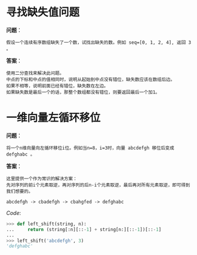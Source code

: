 # 寻找缺失值问题
**问题**：

	假设一个连续有序数组缺失了一个数，试找出缺失的数。例如 seq=[0, 1, 2, 4], 返回 3 。


**答案**：

	使用二分查找来解决此问题。
	中点的下标和中点的值相同时，说明从起始到中点没有错位，缺失数应该在数组后边。
	如果不相等，说明前面已经有错位，缺失数在左边。
	如果缺失数是最后一个的话，那整个数组都没有错位，则要返回最后一个加1。

# 一维向量左循环移位

**问题**：

	将一个n维向量向左循环移位i位。例如当n=8，i=3时，向量 abcdefgh 移位后变成 defghabc 。

**答案**：

	这里提供一个作为常识的解决方案：
	先对序列的前i个元素取逆，再对序列的后n-i个元素取逆，最后再对所有元素取逆，即可得到我们想要的。
	
	abcdefgh -> cbadefgh -> cbahgfed -> defghabc

*Code*:

```python
>>> def left_shift(string, n):
...     return (string[:n][::-1] + string[n:][::-1])[::-1]
... 
>>> left_shift('abcdefgh', 3)
'defghabc'
```
